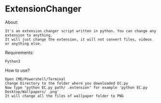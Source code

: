 # ExtensionChanger

About:

    It's an extension changer script written in python. You can change any extension to anything.
    It will just change the extension, it will not convert files, videos or anything else.

Requirements:

    Python3
   
How to use?

    Open CMD/Powershell/Terminal
    Change Directory to the folder where you downloaded EC.py
    Now type "python EC.py path/ .extension" for example 'python EC.py Desktop/Wallpapers/ .png'
    It will change all the files of wallpaper folder to PNG

   
